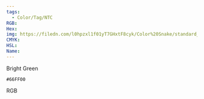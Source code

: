 ```yaml
---
tags:
  - Color/Tag/NTC
RGB:
Hex:
img: https://filedn.com/l0hpzxl1f01yT7GHxtF8cyk/Color%20Snake/standard_csv_to_svg/%23/66FF00.svg
CMYK:
HSL:
Name:
---
```

Bright Green
```palette
#66FF00
```
RGB
